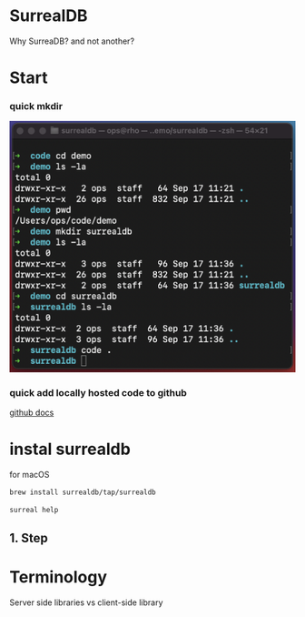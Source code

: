 # SurrealDB

Why SurreaDB? and not another?

# Start

<!-- ===================== -->
<!-- quick mkdir           -->
<!-- ===================== -->

### quick mkdir

![make surrealDB dir](images/mkdir.png)

<!-- ===================== -->
<!-- quick add locally
 hosted code to github     -->
<!-- ===================== -->

### quick add locally hosted code to github

[github docs](https://docs.github.com/en/get-started/importing-your-projects-to-github/importing-source-code-to-github/adding-locally-hosted-code-to-github)

# instal surrealdb

for macOS

```bash
brew install surrealdb/tap/surrealdb
```

```bash
surreal help

```

## 1. Step

# Terminology

Server side libraries vs client-side library

```

```

```

```
